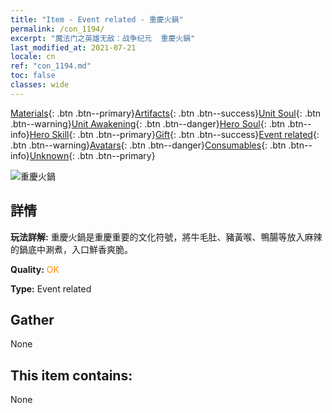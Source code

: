 ```yaml
---
title: "Item - Event related - 重慶火鍋"
permalink: /con_1194/
excerpt: "魔法门之英雄无敌：战争纪元  重慶火鍋"
last_modified_at: 2021-07-21
locale: cn
ref: "con_1194.md"
toc: false
classes: wide
---
```

 [Materials](/ItemsCN/){: .btn .btn--primary}[Artifacts](/ItemsCN/Artifacts/){: .btn .btn--success}[Unit Soul](/ItemsCN/UnitSoul/){: .btn .btn--warning}[Unit Awakening](/ItemsCN/UnitAwakening/){: .btn .btn--danger}[Hero Soul](/ItemsCN/HeroSoul/){: .btn .btn--info}[Hero Skill](/ItemsCN/HeroSkill/){: .btn .btn--primary}[Gift](/ItemsCN/Gift/){: .btn .btn--success}[Event related](/ItemsCN/Events/){: .btn .btn--warning}[Avatars](/ItemsCN/Avatars/){: .btn .btn--danger}[Consumables](/ItemsCN/Consumables/){: .btn .btn--info}[Unknown](/ItemsCN/Unknown/){: .btn .btn--primary}

 ![重慶火鍋](/images/t/i_81521111.png)

## 詳情
 **玩法詳解:** 重慶火鍋是重慶重要的文化符號，將牛毛肚、豬黃喉、鴨腸等放入麻辣的鍋底中涮煮，入口鮮香爽脆。

 **Quality:** <span style="color: #FF8C00">OK</span>

 **Type:** Event related

## Gather

  None

## This item contains:

  None


